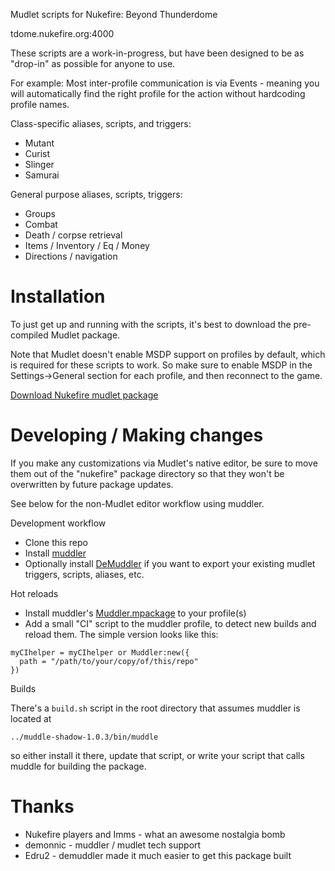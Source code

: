 Mudlet scripts for Nukefire: Beyond Thunderdome

tdome.nukefire.org:4000

These scripts are a work-in-progress, but have been designed to be as "drop-in" as possible for anyone to use.

For example:
Most inter-profile communication is via Events - meaning you will automatically find the right profile for the action without hardcoding profile names.

Class-specific aliases, scripts, and triggers:

- Mutant
- Curist
- Slinger
- Samurai

General purpose aliases, scripts, triggers:

- Groups
- Combat
- Death / corpse retrieval
- Items / Inventory / Eq / Money
- Directions / navigation

# Installation

To just get up and running with the scripts, it's best to download the pre-compiled Mudlet package.

Note that Mudlet doesn't enable MSDP support on profiles by default, which is required for these scripts to work.
So make sure to enable MSDP in the Settings->General section for each profile, and then reconnect to the game.

[Download Nukefire mudlet package](https://github.com/...)

# Developing / Making changes

If you make any customizations via Mudlet's native editor, be sure to move them out of the "nukefire" package directory
so that they won't be overwritten by future package updates.

See below for the non-Mudlet editor workflow using muddler.

Development workflow

- Clone this repo
- Install [muddler](https://github.com/demonnic/muddler)
- Optionally install [DeMuddler](https://github.com/Edru2/DeMuddler/) if you want to export your existing mudlet triggers, scripts, aliases, etc.

Hot reloads

- Install muddler's [Muddler.mpackage](https://github.com/demonnic/muddler/releases) to your profile(s)
- Add a small "CI" script to the muddler profile, to detect new builds and reload them. The simple version looks like this:

```
myCIhelper = myCIhelper or Muddler:new({
  path = "/path/to/your/copy/of/this/repo"
})
```

Builds

There's a `build.sh` script in the root directory that assumes muddler is located at

`../muddle-shadow-1.0.3/bin/muddle`

so either install it there, update that script, or write your script that calls muddle for building the package.

# Thanks

- Nukefire players and Imms - what an awesome nostalgia bomb
- demonnic - muddler / mudlet tech support
- Edru2 - demuddler made it much easier to get this package built
